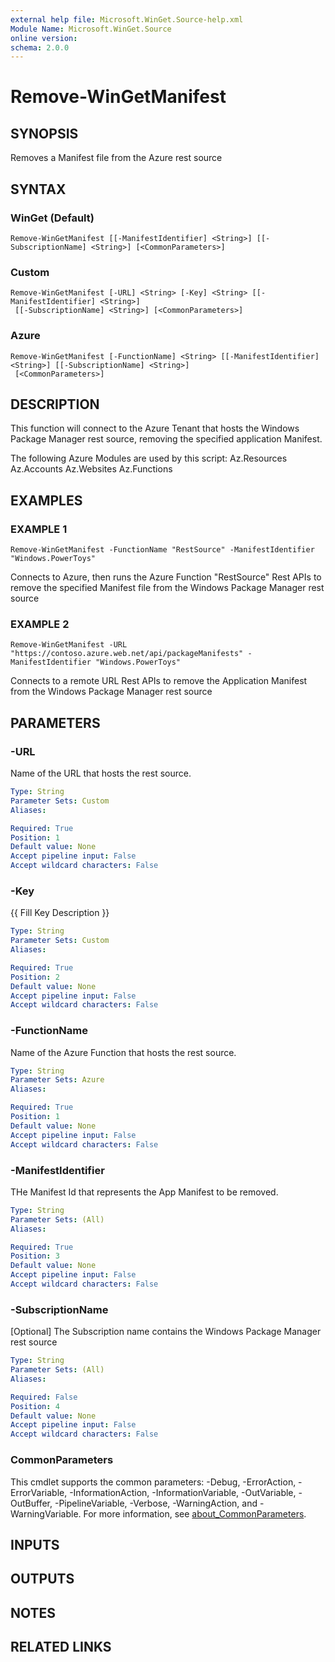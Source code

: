 ```yaml
---
external help file: Microsoft.WinGet.Source-help.xml
Module Name: Microsoft.WinGet.Source
online version:
schema: 2.0.0
---
```


# Remove-WinGetManifest

## SYNOPSIS
Removes a Manifest file from the Azure rest source

## SYNTAX

### WinGet (Default)
```
Remove-WinGetManifest [[-ManifestIdentifier] <String>] [[-SubscriptionName] <String>] [<CommonParameters>]
```

### Custom
```
Remove-WinGetManifest [-URL] <String> [-Key] <String> [[-ManifestIdentifier] <String>]
 [[-SubscriptionName] <String>] [<CommonParameters>]
```

### Azure
```
Remove-WinGetManifest [-FunctionName] <String> [[-ManifestIdentifier] <String>] [[-SubscriptionName] <String>]
 [<CommonParameters>]
```

## DESCRIPTION
This function will connect to the Azure Tenant that hosts the Windows Package Manager rest source, removing the specified application Manifest.
    
The following Azure Modules are used by this script:
    Az.Resources
    Az.Accounts
    Az.Websites
    Az.Functions

## EXAMPLES

### EXAMPLE 1
```
Remove-WinGetManifest -FunctionName "RestSource" -ManifestIdentifier "Windows.PowerToys"
```

Connects to Azure, then runs the Azure Function "RestSource" Rest APIs to remove the specified Manifest file from the Windows Package Manager rest source

### EXAMPLE 2
```
Remove-WinGetManifest -URL "https://contoso.azure.web.net/api/packageManifests" -ManifestIdentifier "Windows.PowerToys"
```

Connects to a remote URL Rest APIs to remove the Application Manifest from the Windows Package Manager rest source

## PARAMETERS

### -URL
Name of the URL that hosts the rest source.

```yaml
Type: String
Parameter Sets: Custom
Aliases:

Required: True
Position: 1
Default value: None
Accept pipeline input: False
Accept wildcard characters: False
```

### -Key
{{ Fill Key Description }}

```yaml
Type: String
Parameter Sets: Custom
Aliases:

Required: True
Position: 2
Default value: None
Accept pipeline input: False
Accept wildcard characters: False
```

### -FunctionName
Name of the Azure Function that hosts the rest source.

```yaml
Type: String
Parameter Sets: Azure
Aliases:

Required: True
Position: 1
Default value: None
Accept pipeline input: False
Accept wildcard characters: False
```

### -ManifestIdentifier
THe Manifest Id that represents the App Manifest to be removed.

```yaml
Type: String
Parameter Sets: (All)
Aliases:

Required: True
Position: 3
Default value: None
Accept pipeline input: False
Accept wildcard characters: False
```

### -SubscriptionName
\[Optional\] The Subscription name contains the Windows Package Manager rest source

```yaml
Type: String
Parameter Sets: (All)
Aliases:

Required: False
Position: 4
Default value: None
Accept pipeline input: False
Accept wildcard characters: False
```

### CommonParameters
This cmdlet supports the common parameters: -Debug, -ErrorAction, -ErrorVariable, -InformationAction, -InformationVariable, -OutVariable, -OutBuffer, -PipelineVariable, -Verbose, -WarningAction, and -WarningVariable. For more information, see [about_CommonParameters](http://go.microsoft.com/fwlink/?LinkID=113216).

## INPUTS

## OUTPUTS

## NOTES

## RELATED LINKS
